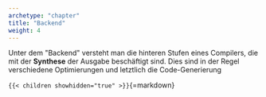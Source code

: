 ```yaml
---
archetype: "chapter"
title: "Backend"
weight: 4
---
```



Unter dem "Backend" versteht man die hinteren Stufen eines Compilers,
die mit der **Synthese** der Ausgabe beschäftigt sind. Dies sind in
der Regel verschiedene Optimierungen und letztlich die Code-Generierung


`{{< children showhidden="true" >}}`{=markdown}
